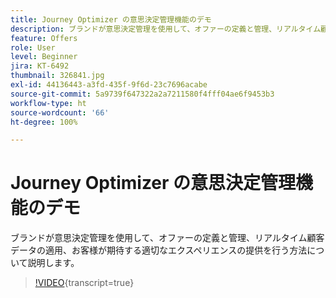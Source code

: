 ```yaml
---
title: Journey Optimizer の意思決定管理機能のデモ
description: ブランドが意思決定管理を使用して、オファーの定義と管理、リアルタイム顧客データの適用、お客様が期待する適切なエクスペリエンスの提供を行う方法について説明します。
feature: Offers
role: User
level: Beginner
jira: KT-6492
thumbnail: 326841.jpg
exl-id: 44136443-a3fd-435f-9f6d-23c7696acabe
source-git-commit: 5a9739f647322a2a7211580f4fff04ae6f9453b3
workflow-type: ht
source-wordcount: '66'
ht-degree: 100%

---
```


# Journey Optimizer の意思決定管理機能のデモ

ブランドが意思決定管理を使用して、オファーの定義と管理、リアルタイム顧客データの適用、お客様が期待する適切なエクスペリエンスの提供を行う方法について説明します。

>[!VIDEO](https://video.tv.adobe.com/v/340470?quality=12&learn=on&captions=jpn){transcript=true}
